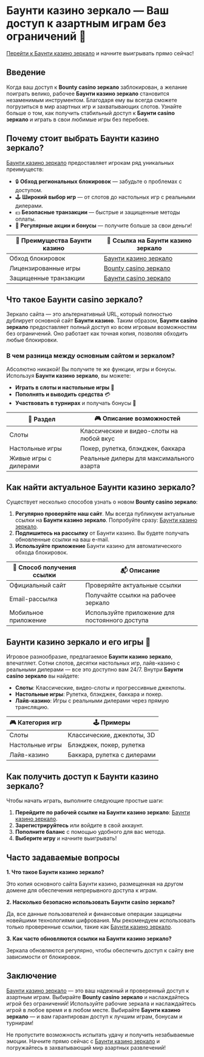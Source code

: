 # Баунти казино зеркало — Ваш доступ к азартным играм без ограничений 🎰

[Перейти к Баунти казино зеркало](https://bounty-casino.de/BOVK) и начните выигрывать прямо сейчас!

## Введение

Когда ваш доступ к **Bounty casino зеркало** заблокирован, а желание поиграть велико, рабочее **Баунти казино зеркало** становится незаменимым инструментом. Благодаря ему вы всегда сможете погрузиться в мир азартных игр и захватывающих слотов. Узнайте больше о том, как получить стабильный доступ к **Баунти casino зеркало** и играть в свои любимые игры без перебоев.

## Почему стоит выбрать Баунти казино зеркало?

[Баунти казино зеркало](https://bounty-casino.de/BOVK) предоставляет игрокам ряд уникальных преимуществ:

- 🔒 **Обход региональных блокировок** — забудьте о проблемах с доступом.
- 🕹 **Широкий выбор игр** — от слотов до настольных игр с реальными дилерами.
- 💵 **Безопасные транзакции** — быстрые и защищенные методы оплаты.
- 🎁 **Регулярные акции и бонусы** — получите больше за свои деньги!

| 📌 Преимущества Баунти казино | 🔗 Ссылка на Баунти казино зеркало               |
|-------------------------------|--------------------------------------------------|
| Обход блокировок              | [Баунти казино зеркало](https://bounty-casino.de/BOVK) |
| Лицензированные игры          | [Bounty casino зеркало](https://bounty-casino.de/BOVK)  |
| Защищенные транзакции         | [Баунти casino зеркало](https://bounty-casino.de/BOVK)   |

## Что такое Баунти casino зеркало?

Зеркало сайта — это альтернативный URL, который полностью дублирует основной сайт **Баунти казино**. Таким образом, **Баунти casino зеркало** предоставляет полный доступ ко всем игровым возможностям без ограничений. Оно работает как точная копия, позволяя обходить любые блокировки. 

### В чем разница между основным сайтом и зеркалом?

Абсолютно никакой! Вы получите те же функции, игры и бонусы. Используя **Баунти казино зеркало**, вы можете:
 
- **Играть в слоты и настольные игры** 🎲
- **Пополнять и выводить средства** 💳
- **Участвовать в турнирах** и получать бонусы 🎉

| 📌 Раздел | 🎮 Описание возможностей                       |
|-----------|-----------------------------------------------|
| Слоты     | Классические и видео-слоты на любой вкус      |
| Настольные игры | Покер, рулетка, блэкджек, баккара        |
| Живые игры с дилерами | Реальные дилеры для максимального азарта |

## Как найти актуальное Баунти казино зеркало?

Существует несколько способов узнать о новом **Bounty casino зеркало**:

1. **Регулярно проверяйте наш сайт**. Мы всегда публикуем актуальные ссылки на **Баунти казино зеркало**. Попробуйте сразу: [Баунти казино зеркало](https://bounty-casino.de/BOVK).
2. **Подпишитесь на рассылку** от Баунти казино. Вы будете получать обновленные ссылки на ваш e-mail.
3. **Используйте приложение** Баунти казино для автоматического обхода блокировок.

| 🔗 Способ получения ссылки      | 📬 Описание                              |
|---------------------------------|------------------------------------------|
| Официальный сайт                | Проверяйте актуальные ссылки             |
| Email-рассылка                  | Получайте ссылки на рабочее зеркало      |
| Мобильное приложение            | Используйте приложение для постоянного доступа |

## Баунти казино зеркало и его игры 🎲

Игровое разнообразие, предлагаемое **Баунти казино зеркало**, впечатляет. Сотни слотов, десятки настольных игр, лайв-казино с реальными дилерами — все это доступно вам 24/7. Внутри **Баунти casino зеркало** вы найдете:

- **Слоты**: Классические, видео-слоты и прогрессивные джекпоты.
- **Настольные игры**: Рулетка, блэкджек, баккара и покер.
- **Лайв-казино**: Игры с реальными дилерами через прямую трансляцию.

| 🎮 Категория игр           | 🕹️ Примеры                     |
|----------------------------|--------------------------------|
| Слоты                      | Классические, джекпоты, 3D     |
| Настольные игры            | Блэкджек, покер, рулетка       |
| Лайв-казино                | Баккара, рулетка с дилерами    |

## Как получить доступ к Баунти казино зеркало?

Чтобы начать играть, выполните следующие простые шаги:

1. **Перейдите по рабочей ссылке на Баунти казино зеркало**: [Баунти казино зеркало](https://bounty-casino.de/BOVK).
2. **Зарегистрируйтесь** или войдите в свой аккаунт.
3. **Пополните баланс** с помощью удобного для вас метода.
4. **Выберите игру** и начните выигрывать!

## Часто задаваемые вопросы

**1. Что такое Баунти казино зеркало?**

Это копия основного сайта Баунти казино, размещенная на другом домене для обеспечения непрерывного доступа к играм.

**2. Насколько безопасно использовать Баунти casino зеркало?**

Да, все данные пользователей и финансовые операции защищены новейшими технологиями шифрования. Мы рекомендуем использовать только проверенные ссылки, такие как [Баунти казино зеркало](https://bounty-casino.de/BOVK).

**3. Как часто обновляются ссылки на Баунти казино зеркало?**

Зеркала обновляются регулярно, чтобы обеспечить доступ к сайту вне зависимости от блокировок.

## Заключение

[Баунти казино зеркало](https://bounty-casino.de/BOVK) — это ваш надежный и проверенный доступ к азартным играм. Выбирайте **Bounty casino зеркало** и наслаждайтесь игрой без ограничений! Используйте рабочие зеркала и наслаждайтесь игрой в любое время и в любом месте. Выбирайте **Баунти казино зеркало** — и вам гарантирован доступ к лучшим играм, бонусам и турнирам!

Не пропустите возможность испытать удачу и получить незабываемые эмоции. Начните прямо сейчас с [Баунти казино зеркало](https://bounty-casino.de/BOVK) и погружайтесь в захватывающий мир азартных развлечений!
